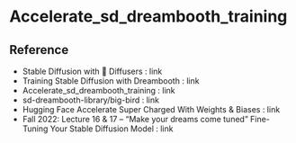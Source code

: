 # Accelerate_sd_dreambooth_training

## Reference

* Stable Diffusion with 🧨 Diffusers : link
* Training Stable Diffusion with Dreambooth : link
* Accelerate_sd_dreambooth_training : link
* sd-dreambooth-library/big-bird : link
* Hugging Face Accelerate Super Charged With Weights & Biases : link
* Fall 2022: Lecture 16 & 17 – “Make your dreams come tuned”
  Fine-Tuning Your Stable Diffusion Model : link
